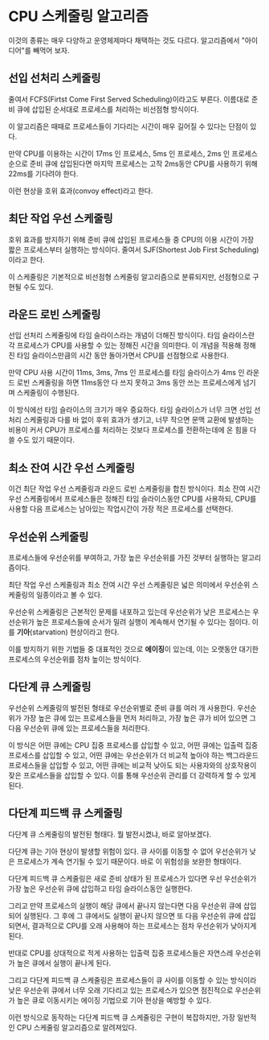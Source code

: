 # CPU 스케줄링 알고리즘

이것의 종류는 매우 다양하고 운영체제마다 채택하는 것도 다르다. 알고리즘에서 "아이디어"를 빼먹어 보자.

## 선입 선처리 스케줄링

줄여서 FCFS(Firtst Come First Served Scheduling)이라고도 부른다. 이름대로 준비 큐에 삽입된 순서대로 프로세스를 처리하는 비선점형 방식이다.

이 알고리즘은 때때로 프로세스들이 기다리는 시간이 매우 길어질 수 있다는 단점이 있다. 

만약 CPU를 이용하는 시간이 17ms 인 프로세스, 5ms 인 프로세스, 2ms 인 프로세스 순으로 준비 큐에 삽입된다면 마지막 프로세스는 고작 2ms동안 CPU를 사용하기 위해 22ms를 기다려야 한다.

이런 현상을 호위 효과(convoy effect)라고 한다. 

## 최단 작업 우선 스케줄링

호위 효과를 방지하기 위해 준비 큐에 삽입된 프로세스들 중 CPU의 이용 시간이 가장 짧은 프로세스부터 실행하는 방식이다. 줄여서 SJF(Shortest Job First Scheduling)이라고 한다. 

이 스케줄링은 기본적으로 비선점형 스케줄링 알고리즘으로 분류되지만, 선점형으로 구현될 수도 있다. 

## 라운드 로빈 스케줄링

선입 선처리 스케줄링에 타임 슬라이스라는 개념이 더해진 방식이다. 타임 슬라이스란 각 프로세스가 CPU를 사용할 수 있는 정해진 시간을 의미한다. 이 개념을 적용해 정해진 타임 슬라이스만큼의 시간 동안 돌아가면서 CPU를 선점형으로 사용한다. 

만약 CPU 사용 시간이 11ms, 3ms, 7ms 인 프로세스를 타임 슬라이스가 4ms 인 라운드 로빈 스케줄링을 하면 11ms동안 다 쓰지 못하고 3ms 동안 쓰는 프로세스에게 넘기며 스케줄링이 수행된다.

이 방식에선 타임 슬라이스의 크기가 매우 중요하다. 타임 슬라이스가 너무 크면 선입 선처리 스케줄링과 다를 바 없이 후위 효과가 생기고, 너무 작으면 문맥 교환에 발생하는 비용이 커서 CPU가 프로세스를 처리하는 것보다 프로세스를 전환하는데에 온 힘을 다 쓸 수도 있기 때문이다. 

## 최소 잔여 시간 우선 스케줄링

이건 최단 작업 우선 스케줄링과 라운드 로빈 스케줄링을 합친 방식이다. 최소 잔여 시간 우선 스케줄링에서 프로세스들은 정해진 타임 슬라이스동안 CPU를 사용하되, CPU를 사용할 다음 프로세스는 남아있는 작업시간이 가장 적은 프로세스를 선택한다. 

## 우선순위 스케줄링

프로세스들에 우선순위를 부여하고, 가장 높은 우선순위를 가진 것부터 실행하는 알고리즘이다. 

최단 작업 우선 스케줄링과 최소 잔여 시간 우선 스케줄링은 넓은 의미에서 우선순위 스케줄링의 일종이라고 볼 수 있다. 

우선순위 스케줄링은 근본적인 문제를 내포하고 있는데 우선순위가 낮은 프로세스는 우선순위가 높은 프로세스들에 순서가 밀려 실행이 계속해서 연기될 수 있다는 점이다. 이를 **기아**(starvation) 현상이라고 한다. 

이를 방지하기 위한 기법들 중 대표적인 것으로 **에이징**이 있는데, 이는 오랫동안 대기한 프로세스의 우선순위를 점차 높이는 방식이다.

## 다단계 큐 스케줄링

우선순위 스케줄링의 발전된 형태로 우선순위별로 준비 큐를 여러 개 사용한다. 우선순위가 가장 높은 큐에 있는 프로세스들을 먼저 처리하고, 가장 높은 큐가 비어 있으면 그 다음 우선순위 큐에 있는 프로세스들을 처리한다.

이 방식은 어떤 큐에는 CPU 집중 프로세스를 삽입할 수 있고, 어떤 큐에는 입출력 집중 프로세스를 삽입할 수 있고, 어떤 큐에는 우선순위가 더 비교적 높아야 하는 백그라운드 프로세스들을 삽입할 수 있고, 어떤 큐에는 비교적 낮아도 되는 사용자와의 상호작용이 잦은 프로세스들을 삽입할 수 있다. 이를 통해 우선순위 관리를 더 강력하게 할 수 있게 된다.

## 다단계 피드백 큐 스케줄링

다단계 큐 스케줄링의 발전된 형태다. 뭘 발전시켰냐, 바로 알아보겠다.

다단계 큐는 기아 현상이 발생할 위험이 있다. 큐 사이를 이동할 수 없어 우선순위가 낮은 프로세스가 계속 연기될 수 있기 때문이다. 바로 이 위험성을 보완한 형태이다.

다단계 피드백 큐 스케줄링은 새로 준비 상태가 된 프로세스가 있다면 우선 우선순위가 가장 높은 우선순위 큐에 삽입하고 타임 슬라이스동안 실행한다.

그리고 만약 프로세스의 실행이 해당 큐에서 끝나지 않는다면 다음 우선순위 큐에 삽입되어 실행된다. 그 후에 그 큐에서도 실행이 끝나지 않으면 또 다음 우선순위 큐에 삽입되면서, 결과적으로 CPU를 오래 사용해야 하는 프로세스는 점차 우선순위가 낮아지게 된다.

반대로 CPU를 상대적으로 적게 사용하는 입출력 집중 프로세스들은 자연스레 우선순위가 높은 큐에서 실행이 끝나게 된다. 

그리고 다단계 피드백 큐 스케줄링은 프로세스들이 큐 사이를 이동할 수 있는 방식이라 낮은 우선순위 큐에서 너무 오래 기다리고 있는 프로세스가 있으면 점진적으로 우선순위가 높은 큐로 이동시키는 에이징 기법으로 기아 현상을 예방할 수 있다. 

이런 방식으로 동작하는 다단계 피드백 큐 스케줄링은 구현이 복잡하지만, 가장 일반적인 CPU 스케줄링 알고리즘으로 알려져있다.

